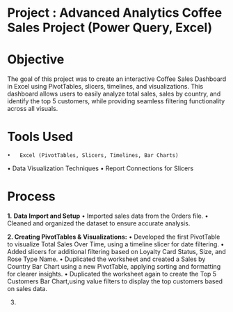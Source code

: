 # Project : Advanced Analytics Coffee Sales Project (Power Query, Excel)

# Objective
The goal of this project was to create an interactive Coffee Sales Dashboard in Excel using PivotTables, slicers, timelines, and visualizations. This dashboard allows users to easily analyze total sales, sales by country, and identify the top 5 customers, while providing seamless filtering functionality across all visuals.

# Tools Used
	•	Excel (PivotTables, Slicers, Timelines, Bar Charts)
  •	Data Visualization Techniques
  •	Report Connections for Slicers

# Process

**1.** **Data Import and Setup**
  • Imported sales data from the Orders file.
  • Cleaned and organized the dataset to ensure accurate analysis.
  
**2.	Creating PivotTables & Visualizations:**
    •	Developed the first PivotTable to visualize Total Sales Over Time, using a timeline slicer for date filtering.
    •	Added slicers for additional filtering based on Loyalty Card Status, Size, and Rose Type Name.
    •	Duplicated the worksheet and created a Sales by Country Bar Chart using a new PivotTable, applying sorting and formatting for clearer insights.
    •	Duplicated the worksheet again to create the Top 5 Customers Bar Chart,using value filters to display the top customers based on sales data.
  
  3. 

